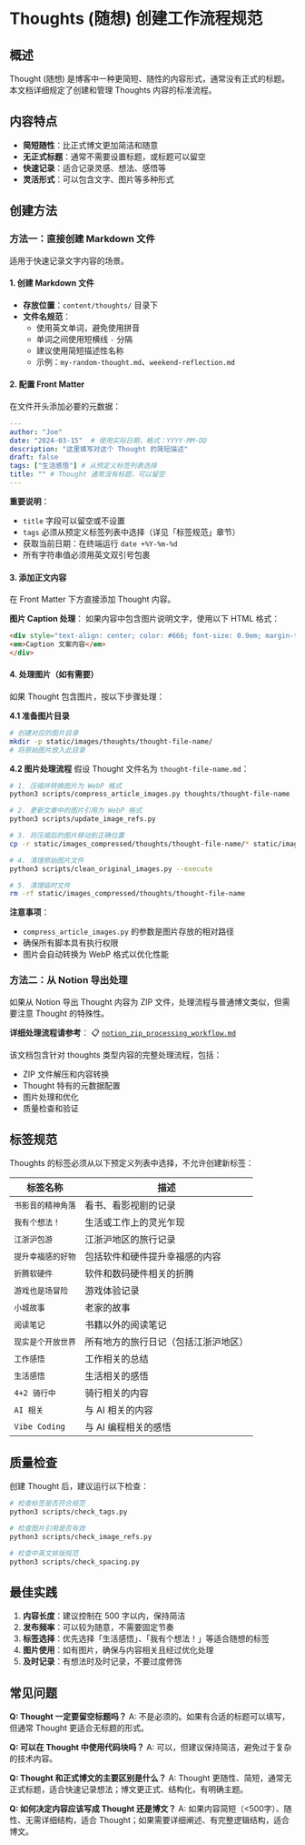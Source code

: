 # Thoughts (随想) 创建工作流程规范

## 概述

Thought (随想) 是博客中一种更简短、随性的内容形式，通常没有正式的标题。本文档详细规定了创建和管理 Thoughts 内容的标准流程。

## 内容特点

- **简短随性**：比正式博文更加简洁和随意
- **无正式标题**：通常不需要设置标题，或标题可以留空
- **快速记录**：适合记录灵感、想法、感悟等
- **灵活形式**：可以包含文字、图片等多种形式

## 创建方法

### 方法一：直接创建 Markdown 文件

适用于快速记录文字内容的场景。

#### 1. 创建 Markdown 文件

- **存放位置**：`content/thoughts/` 目录下
- **文件名规范**：
  - 使用英文单词，避免使用拼音
  - 单词之间使用短横线 `-` 分隔
  - 建议使用简短描述性名称
  - 示例：`my-random-thought.md`、`weekend-reflection.md`

#### 2. 配置 Front Matter

在文件开头添加必要的元数据：

```yaml
---
author: "Joe"
date: "2024-03-15"  # 使用实际日期，格式：YYYY-MM-DD
description: "这里填写对这个 Thought 的简短描述" 
draft: false
tags: ["生活感悟"] # 从预定义标签列表选择
title: "" # Thought 通常没有标题，可以留空
---
```

**重要说明**：
- `title` 字段可以留空或不设置
- `tags` 必须从预定义标签列表中选择（详见「标签规范」章节）
- 获取当前日期：在终端运行 `date +%Y-%m-%d`
- 所有字符串值必须用英文双引号包裹

#### 3. 添加正文内容

在 Front Matter 下方直接添加 Thought 内容。

**图片 Caption 处理**：
如果内容中包含图片说明文字，使用以下 HTML 格式：

```html
<div style="text-align: center; color: #666; font-size: 0.9em; margin-top: -10px; margin-bottom: 20px;">
<em>Caption 文案内容</em>
</div>
```

#### 4. 处理图片（如有需要）

如果 Thought 包含图片，按以下步骤处理：

**4.1 准备图片目录**
```bash
# 创建对应的图片目录
mkdir -p static/images/thoughts/thought-file-name/
# 将原始图片放入此目录
```

**4.2 图片处理流程**
假设 Thought 文件名为 `thought-file-name.md`：

```bash
# 1. 压缩并转换图片为 WebP 格式
python3 scripts/compress_article_images.py thoughts/thought-file-name

# 2. 更新文章中的图片引用为 WebP 格式
python3 scripts/update_image_refs.py

# 3. 将压缩后的图片移动到正确位置
cp -r static/images_compressed/thoughts/thought-file-name/* static/images/thoughts/thought-file-name/

# 4. 清理原始图片文件
python3 scripts/clean_original_images.py --execute

# 5. 清理临时文件
rm -rf static/images_compressed/thoughts/thought-file-name
```

**注意事项**：
- `compress_article_images.py` 的参数是图片存放的相对路径
- 确保所有脚本具有执行权限
- 图片会自动转换为 WebP 格式以优化性能

### 方法二：从 Notion 导出处理

如果从 Notion 导出 Thought 内容为 ZIP 文件，处理流程与普通博文类似，但需要注意 Thought 的特殊性。

**详细处理流程请参考**：
📋 [`notion_zip_processing_workflow.md`](notion_zip_processing_workflow.md)

该文档包含针对 thoughts 类型内容的完整处理流程，包括：
- ZIP 文件解压和内容转换
- Thought 特有的元数据配置
- 图片处理和优化
- 质量检查和验证

## 标签规范

Thoughts 的标签必须从以下预定义列表中选择，不允许创建新标签：

| 标签名称 | 描述 |
|---------|------|
| `书影音的精神角落` | 看书、看影视剧的记录 |
| `我有个想法！` | 生活或工作上的灵光乍现 |
| `江浙沪包游` | 江浙沪地区的旅行记录 |
| `提升幸福感的好物` | 包括软件和硬件提升幸福感的内容 |
| `折腾软硬件` | 软件和数码硬件相关的折腾 |
| `游戏也是场冒险` | 游戏体验记录 |
| `小城故事` | 老家的故事 |
| `阅读笔记` | 书籍以外的阅读笔记 |
| `现实是个开放世界` | 所有地方的旅行日记（包括江浙沪地区） |
| `工作感悟` | 工作相关的总结 |
| `生活感悟` | 生活相关的感悟 |
| `4+2 骑行中` | 骑行相关的内容 |
| `AI 相关` | 与 AI 相关的内容 |
| `Vibe Coding` | 与 AI 编程相关的感悟 |

## 质量检查

创建 Thought 后，建议运行以下检查：

```bash
# 检查标签是否符合规范
python3 scripts/check_tags.py

# 检查图片引用是否有效
python3 scripts/check_image_refs.py

# 检查中英文排版规范
python3 scripts/check_spacing.py
```

## 最佳实践

1. **内容长度**：建议控制在 500 字以内，保持简洁
2. **发布频率**：可以较为随意，不需要固定节奏
3. **标签选择**：优先选择「生活感悟」、「我有个想法！」等适合随想的标签
4. **图片使用**：如有图片，确保与内容相关且经过优化处理
5. **及时记录**：有想法时及时记录，不要过度修饰

## 常见问题

**Q: Thought 一定要留空标题吗？**
A: 不是必须的。如果有合适的标题可以填写，但通常 Thought 更适合无标题的形式。

**Q: 可以在 Thought 中使用代码块吗？**
A: 可以，但建议保持简洁，避免过于复杂的技术内容。

**Q: Thought 和正式博文的主要区别是什么？**
A: Thought 更随性、简短，通常无正式标题，适合快速记录想法；博文更正式、结构化，有明确主题。

**Q: 如何决定内容应该写成 Thought 还是博文？**
A: 如果内容简短（<500字）、随性、无需详细结构，适合 Thought；如果需要详细阐述、有完整逻辑结构，适合博文。
